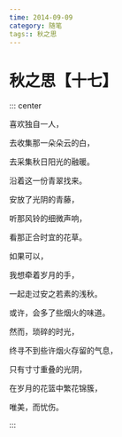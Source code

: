 ```yaml
---
time: 2014-09-09
category: 随笔
tags:: 秋之思
---
```


# 秋之思【十七】

::: center

喜欢独自一人，

去收集那一朵朵云的白，

去采集秋日阳光的融暖。

沿着这一份青翠找来。

安放了光阴的青藤，

听那风铃的细微声响，

看那正合时宜的花草。

如果可以，

我想牵着岁月的手，

一起走过安之若素的浅秋。

或许，会多了些烟火的味道。

然而，琐碎的时光，

终寻不到些许烟火存留的气息，

只有寸寸重叠的光阴，

在岁月的花篮中繁花锦簇，

唯美，而忧伤。

:::
